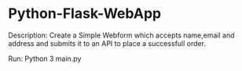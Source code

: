 # Python-Flask-WebApp
Description:
Create a Simple Webform which accepts name,email and address and submits it to an API to place a successfull order.

Run:
Python 3 main.py




